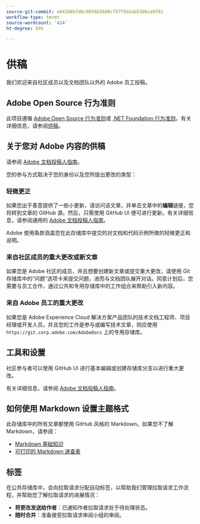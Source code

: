 ```yaml
---
source-git-commit: e042b6bfd6c0036b3689cf87f5b2ab5306ce0781
workflow-type: tm+mt
source-wordcount: '424'
ht-degree: 95%

---
```

# 供稿

我们欢迎来自社区成员以及文档团队以外的 Adobe 员工投稿。

## Adobe Open Source 行为准则

此项目遵循 [Adobe Open Source 行为准则](code-of-conduct.md)或 [.NET Foundation 行为准则](https://dotnetfoundation.org/code-of-conduct)。有关详细信息，请参阅[供稿](contributing.md)。

## 关于您对 Adobe 内容的供稿

请参阅 [Adobe 文档投稿人指南](https://experienceleague.adobe.com/docs/contributor/contributor-guide/introduction.html)。

您的参与方式取决于您的身份以及您所提出更改的类型：

### 轻微更正

如果您出于善意提供了一些小更新，请访问该文章，并单击文章中的&#x200B;**编辑**&#x200B;链接，您将转到文章的 GitHub 源。然后，只需使用 GitHub UI 便可进行更新。有关详细信息，请参阅通用的 [Adobe 文档投稿人指南](https://experienceleague.adobe.com/docs/contributor/contributor-guide/introduction.html)。

Adobe 使用条款涵盖您在此存储库中提交的对文档和代码示例所做的轻微更正和说明。

### 来自社区成员的重大更改或新文章

如果您是 Adobe 社区的成员，并且想要创建新文章或提交重大更改，请使用 Git 存储库中的“问题”选项卡来提交问题，进而与文档团队展开对话。同意计划后，您需要与员工合作，通过公共和专用存储库中的工作组合来帮助引入新内容。

<!--
If you submit a pull request with significant changes to documentation and code examples, you'll see a message in the pull request asking you to submit an online contribution license agreement (CLA). We need you to complete the online form before we can review your pull request.
-->

### 来自 Adobe 员工的重大更改

如果您是 Adobe Experience Cloud 解决方案产品团队的技术文档工程师、项目经理或开发人员，并且您的工作是参与或编写技术文章，则应使用 `https://git.corp.adobe.com/AdobeDocs` 上的专用存储库。

<!--Employees from other parts of the Adobe world should use the public repo for minor updates.-->

## 工具和设置

社区参与者可以使用 GitHub UI 进行基本编辑或创建存储库分支以进行重大更改。

有关详细信息，请参阅 [Adobe 文档投稿人指南](https://experienceleague.adobe.com/docs/contributor/contributor-guide/introduction.html)。

## 如何使用 Markdown 设置主题格式

此存储库中的所有文章都使用 GitHub 风格的 Markdown。如果您不了解 Markdown，请参阅：

* [Markdown 基础知识](https://help.github.com/articles/getting-started-with-writing-and-formatting-on-github/)
* [可打印的 Markdown 速查表](https://guides.github.com/pdfs/markdown-cheatsheet-online.pdf)

## 标签

在公共存储库中，会向拉取请求分配自动标签，以帮助我们管理拉取请求工作流程，并帮助您了解拉取请求的进展情况：

* **将更改发送给作者**：已通知作者拉取请求处于待处理状态。
* **随时合并**：准备接受拉取请求审阅小组的审阅。
